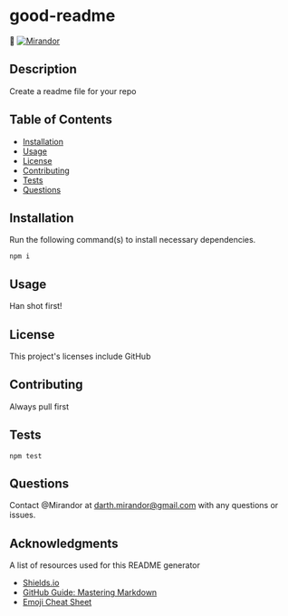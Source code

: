 
# good-readme
:zombie: 
[![Mirandor](https://img.shields.io/badge/GitHub-Mirandor-black?logo=github&style=flat-square)](https://github.com/Mirandor/good-readme)

## Description
Create a readme file for your repo

## Table of Contents
* [Installation](#installation)
* [Usage](#usage)
* [License](#license)
* [Contributing](#contributing)
* [Tests](#tests)
* [Questions](#questions)

## Installation
Run the following command(s) to install necessary dependencies.
````
npm i
````

## Usage
Han shot first!

## License
This project's licenses include GitHub

## Contributing
Always pull first

## Tests
````
npm test
````

## Questions
Contact @Mirandor at <darth.mirandor@gmail.com> with any questions or issues.

## Acknowledgments
A list of resources used for this README generator
* [Shields.io](https://shields.io/)
* [GitHub Guide: Mastering Markdown](https://guides.github.com/features/mastering-markdown/)
* [Emoji Cheat Sheet](https://github.com/ikatyang/emoji-cheat-sheet/blob/master/README.md)
